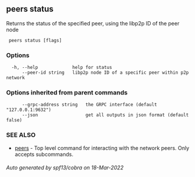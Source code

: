 ##  peers status

Returns the status of the specified peer, using the libp2p ID of the peer node

```
 peers status [flags]
```

### Options

```
  -h, --help             help for status
      --peer-id string   libp2p node ID of a specific peer within p2p network
```

### Options inherited from parent commands

```
      --grpc-address string   the GRPC interface (default "127.0.0.1:9632")
      --json                  get all outputs in json format (default false)
```

### SEE ALSO

* [ peers](_peers.md)	 - Top level command for interacting with the network peers. Only accepts subcommands.

###### Auto generated by spf13/cobra on 18-Mar-2022
